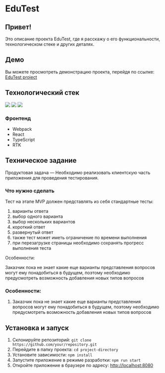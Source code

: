 # EduTest

## Привет!

Это описание проекта EduTest, где я расскажу о его функциональности, технологическом стеке и других деталях.

## Демо

Вы можете просмотреть демонстрацию проекта, перейдя по ссылке: [EduTest project](https://git-hub-js-top-picks.vercel.app/)

## Технологический стек

<img src="https://img.shields.io/badge/Webpack-464a51?style=for-the-badge&logo=webpack&logoColor=8DD6F9"/> <img src="https://img.shields.io/badge/React-464a51?style=for-the-badge&logo=react&logoColor=8DD6F9"/> <img src="https://img.shields.io/badge/Typescript-464a51?style=for-the-badge&logo=typescript&logoColor=8DD6F9"/>

### Фронтенд

- Webpack
- React
- TypeScript
- RTK

## Техническое задание

Продуктовая задача — Необходимо реализовать клиентскую часть приложения для проведения тестирования.

### Что нужно сделать

Тест на этапе MVP должен представлять из себя стандартные тесты:

1. варианты ответа
2. выбор одного варианта
3. выбор нескольких вариантов
4. короткий ответ
5. развернутый ответ
6. также тест может иметь ограничение по времени выполнения
7. при перезагрузке страницы необходимо сохранять прогресс выполнения теста

Особенности:

Заказчик пока не знает какие еще варианты представления вопросов могут ему понадобиться в будущем, поэтому необходимо предусмотреть возможность добавления новых типов вопросов

### Особенности:

1. Заказчик пока не знает какие еще варианты представления вопросов могут ему понадобиться в будущем, поэтому необходимо предусмотреть возможность добавления новых типов вопросов

## Установка и запуск

1. Склонируйте репозиторий: `git clone https://github.com/your/repository.git`
2. Перейдите в папку проекта: `cd project-directory`
3. Установите зависимости: `npm install`
4. Запустите приложение в режиме разработки: `npm run start`
5. Откройте приложение в браузере по адресу: [http://localhost:8080](http://localhost:8080)
